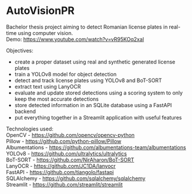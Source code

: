 # AutoVisionPR

Bachelor thesis project aiming to detect Romanian license plates in real-time using computer vision. <br />
Demo: https://www.youtube.com/watch?v=vR95KOq2xaI

Objectives:
- create a proper dataset using real and synthetic generated license plates
- train a YOLOv8 model for object detection
- detect and track license plates using YOLOv8 and BoT-SORT
- extract text using LanyOCR
- evaluate and update stored detections using a scoring system to only keep the most accurate detections
- store detected information in an SQLite database using a FastAPI backend
- put everything together in a Streamlit application with useful features

Technologies used: <br />
OpenCV - https://github.com/opencv/opencv-python <br />
Pillow - https://github.com/python-pillow/Pillow <br />
Albumentations - https://github.com/albumentations-team/albumentations <br />
YOLOv8 - https://github.com/ultralytics/ultralytics <br />
BoT-SORT - https://github.com/NirAharon/BoT-SORT <br />
LanyOCR - https://github.com/JC1DA/lanyocr <br />
FastAPI - https://github.com/tiangolo/fastapi <br />
SQLAlchemy - https://github.com/sqlalchemy/sqlalchemy <br />
Streamlit - https://github.com/streamlit/streamlit <br />

